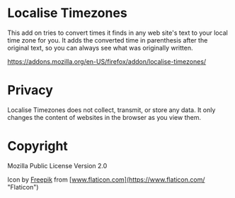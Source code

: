 # Localise Timezones

This add on tries to convert times it finds in any web site's text to your local time zone for you. It adds the converted time in parenthesis after the original text, so you can always see what was originally written.

https://addons.mozilla.org/en-US/firefox/addon/localise-timezones/

# Privacy

Localise Timezones does not collect, transmit, or store any data. It only changes the content of websites in the browser as you view them.

# Copyright
Mozilla Public License Version 2.0

Icon by [Freepik](http://www.freepik.com/ "Freepik") from [www.flaticon.com](https://www.flaticon.com/ "Flaticon")